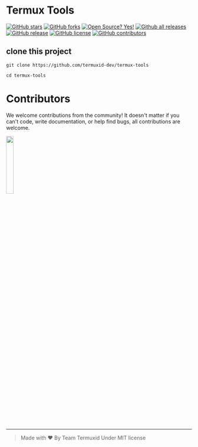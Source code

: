 # Termux Tools

[![GitHub stars](https://img.shields.io/github/stars/termuxid-dev/termux-tools.svg?style=social&label=Star&maxAge=2592000)](https://GitHub.com/termuxid-dev/termux-tools/stargazers/)
[![GitHub forks](https://img.shields.io/github/forks/termuxid-dev/termux-tools.svg?style=social&label=Fork&maxAge=2592000)](https://GitHub.com/termuxid-dev/termux-tools/network/)
[![Open Source? Yes!](https://badgen.net/badge/Open%20Source%20%3F/Yes%21/blue?icon=github)](https://github.com/termuxid-dev/termux-tools/)
[![Github all releases](https://img.shields.io/github/downloads/termuxid-dev/termux-tools/total.svg)](https://GitHub.com/termuxid-dev/termux-tools/releases/)
[![GitHub release](https://img.shields.io/github/release/termuxid-dev/termux-tools.svg)](https://GitHub.com/termuxid-dev/termux-tools/releases/)
[![GitHub license](https://img.shields.io/github/license/termuxid-dev/termux-tools.svg)](https://github.com/termuxid-dev/termux-tools/blob/main/LICENSE)
[![GitHub contributors](https://img.shields.io/github/contributors/termuxid-dev/termux-tools.svg)](https://GitHub.com/termuxid-dev/termux-tools/graphs/contributors/)

## clone this project
```shell
git clone https://github.com/termuxid-dev/termux-tools
```

```shell
cd termux-tools
```

# Contributors
We welcome contributions from the community! It doesn't matter if you can't code, write documentation, or help find bugs,
all contributions are welcome.

<a href="https://github.com/termuxid-dev/termux-tools/graphs/contributors">
  <img width="20%" src="https://contrib.rocks/image?repo=termuxid-dev/termux-tools" />
</a>

<hr/>

> Made with ❤️ By Team Termuxid Under MIT license
